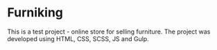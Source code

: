 # Furniking

This is a test project - online store for selling furniture.
The project was developed using HTML, CSS, SCSS, JS and Gulp.
